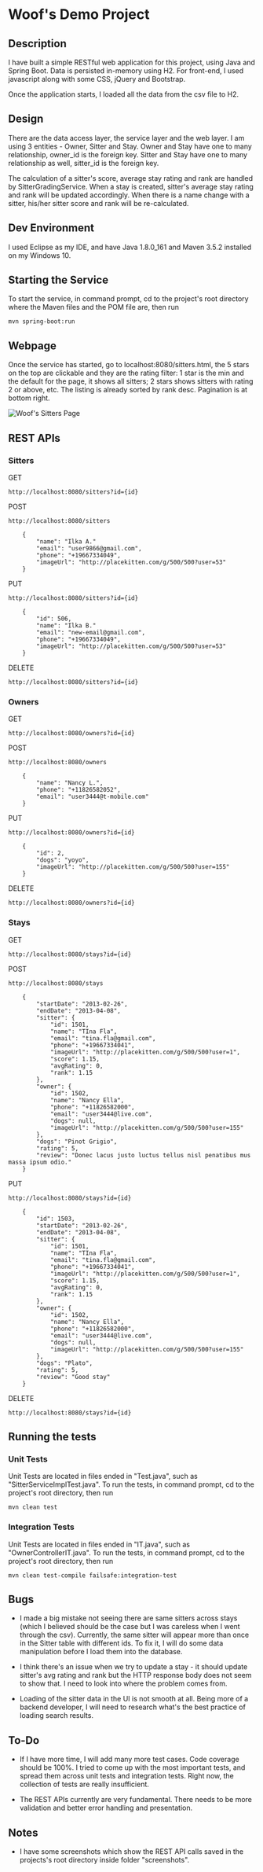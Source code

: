 # Woof's Demo Project

## Description

I have built a simple RESTful web application for this project, using Java and Spring Boot. Data is persisted in-memory using H2. For front-end, I used javascript along with some CSS, jQuery and Bootstrap.

Once the application starts, I loaded all the data from the csv file to H2. 


## Design
There are the data access layer, the service layer and the web layer. I am using 3 entities - Owner, Sitter and Stay. Owner and Stay have one to many relationship, owner_id is the foreign key. Sitter and Stay have one to many relationship as well, sitter_id is the foreign key. 

The calculation of a sitter's score, average stay rating and rank are handled by SitterGradingService. When a stay is created, sitter's average stay rating and rank will be updated accordingly. When there is a name change with a sitter, his/her sitter score and rank will be re-calculated.


## Dev Environment

I used Eclipse as my IDE, and have Java 1.8.0_161 and Maven 3.5.2 installed on my Windows 10.


## Starting the Service

To start the service, in command prompt, cd to the project's root directory where the Maven files and the POM file are, then run

```
mvn spring-boot:run
```

## Webpage

Once the service has started, go to localhost:8080/sitters.html, the 5 stars on the top are clickable and they are the rating filter: 1 star is the min and the default for the page, it shows all sitters; 2 stars shows sitters with rating 2 or above, etc. The listing is already sorted by rank desc. Pagination is at bottom right.

![Woof's Sitters Page](screenshots/SittersPage.png)


## REST APIs
### Sitters

GET
```
http://localhost:8080/sitters?id={id}
```

POST
```
http://localhost:8080/sitters
```
```
    {
        "name": "Ilka A."
        "email": "user9866@gmail.com",
        "phone": "+19667334049",
        "imageUrl": "http://placekitten.com/g/500/500?user=53"
    }
```

PUT
```
http://localhost:8080/sitters?id={id}
```
```
    {
        "id": 506,
        "name": "Ilka B."
        "email": "new-email@gmail.com",
        "phone": "+19667334049",
        "imageUrl": "http://placekitten.com/g/500/500?user=53"
    }
```


DELETE
```
http://localhost:8080/sitters?id={id}
```

### Owners

GET
```
http://localhost:8080/owners?id={id}
```

POST
```
http://localhost:8080/owners
```
```
    {
        "name": "Nancy L.",
        "phone": "+11826582052",
        "email": "user3444@t-mobile.com"
    }
```

PUT
```
http://localhost:8080/owners?id={id}
```
```
    {
        "id": 2,
        "dogs": "yoyo",
        "imageUrl": "http://placekitten.com/g/500/500?user=155"
    }
```


DELETE
```
http://localhost:8080/owners?id={id}
```

### Stays

GET
```
http://localhost:8080/stays?id={id}
```

POST
```
http://localhost:8080/stays
```
```
    {
        "startDate": "2013-02-26",
        "endDate": "2013-04-08",
        "sitter": {
            "id": 1501,
            "name": "TIna Fla",
            "email": "tina.fla@gmail.com",
            "phone": "+19667334041",
            "imageUrl": "http://placekitten.com/g/500/500?user=1",
            "score": 1.15,
            "avgRating": 0,
            "rank": 1.15
        },
        "owner": {
            "id": 1502,
            "name": "Nancy Ella",
            "phone": "+11826582000",
            "email": "user3444@live.com",
            "dogs": null,
            "imageUrl": "http://placekitten.com/g/500/500?user=155"
        },
        "dogs": "Pinot Grigio",
        "rating": 5,
        "review": "Donec lacus justo luctus tellus nisl penatibus mus massa ipsum odio."
    }
```

PUT
```
http://localhost:8080/stays?id={id}
```
```
    {  
        "id": 1503,
        "startDate": "2013-02-26",
        "endDate": "2013-04-08",
        "sitter": {
            "id": 1501,
            "name": "TIna Fla",
            "email": "tina.fla@gmail.com",
            "phone": "+19667334041",
            "imageUrl": "http://placekitten.com/g/500/500?user=1",
            "score": 1.15,
            "avgRating": 0,
            "rank": 1.15
        },
        "owner": {
            "id": 1502,
            "name": "Nancy Ella",
            "phone": "+11826582000",
            "email": "user3444@live.com",
            "dogs": null,
            "imageUrl": "http://placekitten.com/g/500/500?user=155"
        },
        "dogs": "Plato",
        "rating": 5,
        "review": "Good stay"
    }
```


DELETE
```
http://localhost:8080/stays?id={id}
```

## Running the tests

### Unit Tests
Unit Tests are located in files ended in "Test.java", such as "SitterServiceImplTest.java". 
To run the tests, in command prompt, cd to the project's root directory, then run

```
mvn clean test
```

### Integration Tests
Unit Tests are located in files ended in "IT.java", such as "OwnerControllerIT.java".
To run the tests, in command prompt, cd to the project's root directory, then run

```
mvn clean test-compile failsafe:integration-test
```

## Bugs
* I made a big mistake not seeing there are same sitters across stays (which I believed should be the case but I was careless when I went through the csv). Currently, the same sitter will appear more than once in the Sitter table with different ids. To fix it, I will do some data manipulation before I load them into the database.

* I think there's an issue when we try to update a stay - it should update sitter's avg rating and rank but the HTTP response body does not seem to show that. I need to look into where the problem comes from.

* Loading of the sitter data in the UI is not smooth at all. Being more of a backend developer, I will need to research what's the best practice of loading search results.


## To-Do
* If I have more time, I will add many more test cases. Code coverage should be 100%. I tried to come up with the most important tests, and spread them across unit tests and integration tests. Right now, the collection of tests are really insufficient.

* The REST APIs currently are very fundamental. There needs to be more validation and better error handling and presentation. 


## Notes
* I have some screenshots which show the REST API calls saved in the projects's root directory inside folder "screenshots".

